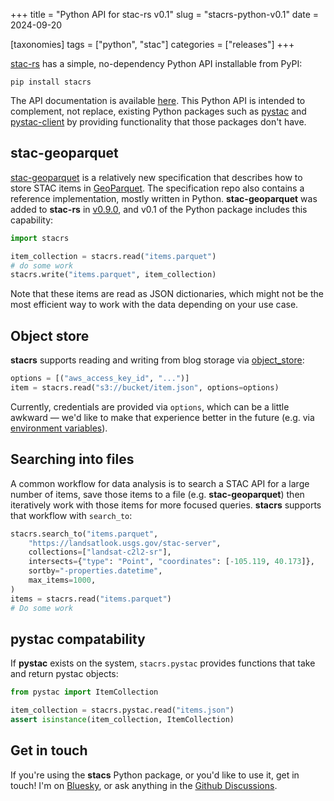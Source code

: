 +++
title = "Python API for stac-rs v0.1"
slug = "stacrs-python-v0.1"
date = 2024-09-20

[taxonomies]
tags = ["python", "stac"]
categories = ["releases"]
+++

[stac-rs](https://github.com/stac-utils/stac-rs) has a simple, no-dependency Python API installable from PyPI:

```shell
pip install stacrs
```

The API documentation is available [here](https://stac-utils.github.io/stac-rs/python/api/).
This Python API is intended to complement, not replace, existing Python packages such as [pystac](https://pystac.readthedocs.io) and [pystac-client](https://pystac-client.readthedocs.io) by providing functionality that those packages don't have.

## stac-geoparquet

[stac-geoparquet](https://github.com/stac-utils/stac-geoparquet) is a relatively new specification that describes how to store STAC items in [GeoParquet](https://geoparquet.org/).
The specification repo also contains a reference implementation, mostly written in Python.
**stac-geoparquet** was added to **stac-rs** in [v0.9.0](https://github.com/stac-utils/stac-rs/releases/tag/stac-v0.9.0), and v0.1 of the Python package includes this capability:

```python
import stacrs

item_collection = stacrs.read("items.parquet")
# do some work
stacrs.write("items.parquet", item_collection)
```

Note that these items are read as JSON dictionaries, which might not be the most efficient way to work with the data depending on your use case.

## Object store

**stacrs** supports reading and writing from blog storage via [object_store](https://docs.rs/object_store):

```python
options = [("aws_access_key_id", "...")]
item = stacrs.read("s3://bucket/item.json", options=options)
```

Currently, credentials are provided via `options`, which can be a little awkward — we'd like to make that experience better in the future (e.g. via [environment variables](https://github.com/stac-utils/stac-rs/issues/414)).

## Searching into files

A common workflow for data analysis is to search a STAC API for a large number of items, save those items to a file (e.g. **stac-geoparquet**) then iteratively work with those items for more focused queries.
**stacrs** supports that workflow with `search_to`:

```python
stacrs.search_to("items.parquet",
    "https://landsatlook.usgs.gov/stac-server",
    collections=["landsat-c2l2-sr"],
    intersects={"type": "Point", "coordinates": [-105.119, 40.173]},
    sortby="-properties.datetime",
    max_items=1000,
)
items = stacrs.read("items.parquet")
# Do some work
```

## pystac compatability

If **pystac** exists on the system, `stacrs.pystac` provides functions that take and return pystac objects:

```python
from pystac import ItemCollection

item_collection = stacrs.pystac.read("items.json")
assert isinstance(item_collection, ItemCollection)
```

## Get in touch

If you're using the **stacs** Python package, or you'd like to use it, get in touch!
I'm on [Bluesky](https://bsky.app/profile/gadom.ski), or ask anything in the [Github Discussions](https://github.com/stac-utils/stac-rs/discussions).
